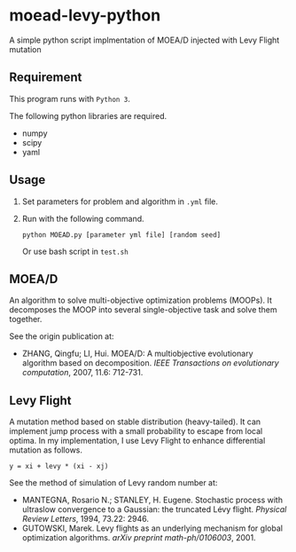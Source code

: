 # moead-levy-python
A simple python script implmentation of MOEA/D injected with Levy Flight mutation

## Requirement

This program runs with ```Python 3```.

The following python libraries are required.
- numpy
- scipy
- yaml

## Usage

1. Set parameters for problem and algorithm in ```.yml``` file.

2. Run with the following command.

    ```python MOEAD.py [parameter yml file] [random seed]```

    Or use bash script in ```test.sh```

## MOEA/D

An algorithm to solve multi-objective optimization problems (MOOPs). It decomposes the MOOP into several single-objective task and solve them together.

See the origin publication at:
- ZHANG, Qingfu; LI, Hui. MOEA/D: A multiobjective evolutionary algorithm based on decomposition. *IEEE Transactions on evolutionary computation*, 2007, 11.6: 712-731.

## Levy Flight

A mutation method based on stable distribution (heavy-tailed). It can implement jump process with a small probability to escape from local optima. In my implementation, I use Levy Flight to enhance differential mutation as follows.

```y = xi + levy * (xi - xj)```

See the method of simulation of Levy random number at:
- MANTEGNA, Rosario N.; STANLEY, H. Eugene. Stochastic process with ultraslow convergence to a Gaussian: the truncated Lévy flight. *Physical Review Letters*, 1994, 73.22: 2946.
- GUTOWSKI, Marek. Levy flights as an underlying mechanism for global optimization algorithms. *arXiv preprint math-ph/0106003*, 2001.

##
